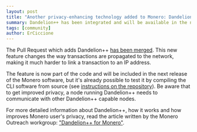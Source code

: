 ```yaml
---
layout: post
title: "Another privacy-enhancing technology added to Monero: Dandelion++"
summary: Dandelion++ has been integrated and will be available in the next release
tags: [community]
author: ErCiccione
---
```


The Pull Request which adds Dandelion++ [has been merged](https://github.com/monero-project/monero/pull/6314). This new feature changes the way transactions are propagated to the network, making it much harder to link a transaction to an IP address.

The feature is now part of the code and will be included in the next release of the Monero software, but it's already possible to test it by compiling the CLI software from source (see [instructions on the repository](https://github.com/monero-project/monero#compiling-monero-from-source)). Be aware that to get improved privacy, a node running Dandelion++ needs to communicate with other Dandelion++ capable nodes.

For more detailed information about Dandelion++, how it works and how improves Monero user's privacy, read the article written by the Monero Outreach workgroup: ["Dandelion++ for Monero"](https://www.monerooutreach.org/stories/dandelion.html).

